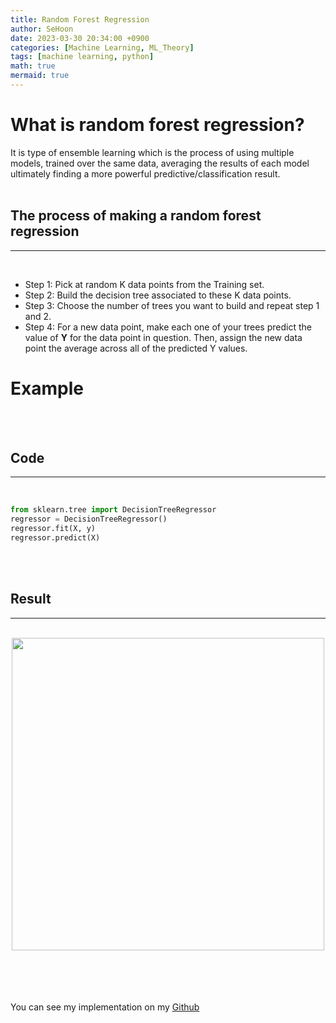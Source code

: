 ```yaml
---
title: Random Forest Regression
author: SeHoon
date: 2023-03-30 20:34:00 +0900
categories: [Machine Learning, ML_Theory]
tags: [machine learning, python]
math: true
mermaid: true
---
```


# What is random forest regression?

It is type of ensemble learning which is the process of using multiple models, trained over the same data, averaging the results of each model ultimately finding a more powerful predictive/classification result.<br><br>

## The process of making a random forest regression
---
<br>

+ Step 1: Pick at random K data points from the Training set.<br>
+ Step 2: Build the decision tree associated to these K data points.<br>
+ Step 3: Choose the number of trees you want to build and repeat step 1 and 2.<br>
+ Step 4: For a new data point, make each one of your trees predict the value of **Y** for the data point in question. Then, assign the new data point the average across all of the predicted Y values.<br>

# Example
<br><br>

## Code
---
<br>

```py
from sklearn.tree import DecisionTreeRegressor
regressor = DecisionTreeRegressor()
regressor.fit(X, y)
regressor.predict(X)
```
<br><br>

## Result
---
<br>
<center>
<img src="https://user-images.githubusercontent.com/28240052/229138964-12e1e078-c765-4a50-9250-b54c25f79216.png" width=500>
</center>

<br><br><br><br>
You can see my implementation on my [Github](https://github.com/csh970605/Machine-LearningA-Z/tree/main/Part%202%20-%20Regression/Section%209%20-%20Random%20Forest%20Regression/Python)
